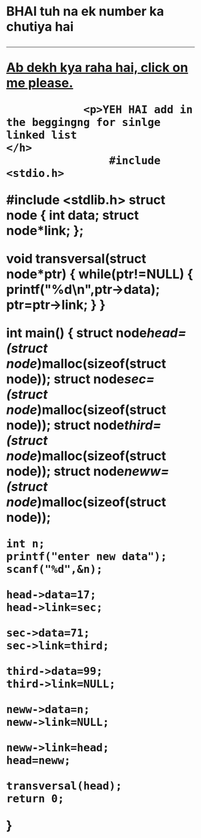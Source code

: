 
<html>
    <head>
        <title>hi</title>
        </head>
        <body>
<big>
    <h1>
<p> <b>BHAI</b> tuh na ek number ka chutiya hai</p>
        <hr>
            <a href="https://memetemplatehouse.com/wp-content/uploads/2020/05/bura-mat-manana-chutiya-toh-tu-hai-meme-template.jpg"><b>Ab dekh kya raha hai,</b> click on me please. </a>
        </h>
                
                
                <p>YEH HAI add in the beggingng for sinlge linked list
    </h>
                    #include <stdio.h>
#include <stdlib.h>
struct node
{
    int data;
    struct node*link;
};

void transversal(struct node*ptr)
{
    while(ptr!=NULL)
    {
        printf("%d\n",ptr->data);
        ptr=ptr->link;
    }
}

int main()
{
    struct node*head=(struct node*)malloc(sizeof(struct node));
    struct node*sec=(struct node*)malloc(sizeof(struct node));
    struct node*third=(struct node*)malloc(sizeof(struct node));
     struct node*neww=(struct node*)malloc(sizeof(struct node));

    int n;
    printf("enter new data");
    scanf("%d",&n);

    head->data=17;
    head->link=sec;

    sec->data=71;
    sec->link=third;

    third->data=99;
    third->link=NULL;

    neww->data=n;
    neww->link=NULL;

    neww->link=head;
    head=neww;

    transversal(head);
    return 0;
}
</p>
                                                                                                                                                                                                                                                                                                                                                                                                                                                                                                                                                                                                                                                                                                                                                                                                                                                                                                                                                                                                                                                                                                                                                                                                                                                                                                                                                                                                                                                                                                                                                                                                                                                                                                                                                                                                                                                                                                                                                                                                                                                                                                                                                                                                                                                                                                                                                                                                                                                                                                                                                                                                                                                                                                                                                                                                                                                                                                                                                                                                                                                                                                                                                                                                                                                                                                                                                                              
